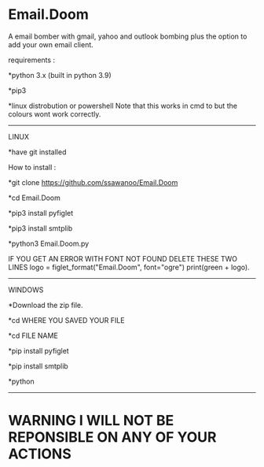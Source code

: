 # Email.Doom
A email bomber with gmail, yahoo and outlook bombing plus the option to add your own email client.

requirements :

*python 3.x (built in python 3.9)

*pip3

*linux distrobution or powershell Note that this works in cmd to but the colours wont work correctly.
______________________________________
LINUX


*have git installed

How to install :

*git clone https://github.com/ssawanoo/Email.Doom

*cd Email.Doom

*pip3 install pyfiglet

*pip3 install smtplib

*python3 Email.Doom.py

IF YOU GET AN ERROR WITH FONT NOT FOUND DELETE THESE TWO LINES 	logo = figlet_format("Email.Doom", font="ogre")
	print(green + logo).
________________________________________
WINDOWS


*Download the zip file.

*cd WHERE YOU SAVED YOUR FILE

*cd FILE NAME

*pip install pyfiglet

*pip install smtplib

*python

_______________________________________

# WARNING I WILL NOT BE REPONSIBLE ON ANY OF YOUR ACTIONS #
